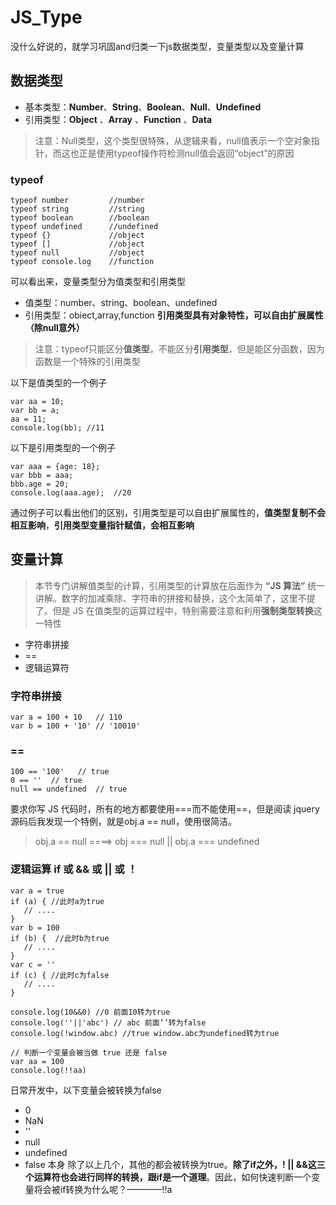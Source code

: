 # JS_Type
没什么好说的，就学习巩固and归类一下js数据类型，变量类型以及变量计算

## 数据类型
- 基本类型：__Number__、__String__、__Boolean__、__Null__、__Undefined__
- 引用类型：__Object__ 、__Array__ 、__Function__ 、__Data__

> 注意：Null类型，这个类型很特殊，从逻辑来看，null值表示一个空对象指针，而这也正是使用typeof操作符检测null值会返回“object”的原因

### typeof
```
typeof number         //number
typeof string         //string 
typeof boolean        //boolean
typeof undefined      //undefined
typeof {}             //object
typeof []             //object
typeof null           //object
typeof console.log    //function

```
可以看出来，变量类型分为值类型和引用类型
* 值类型：number、string、boolean、undefined
* 引用类型：obiect,array,function  **引用类型具有对象特性，可以自由扩展属性（除null意外）**
> 注意：typeof只能区分**值类型**，不能区分**引用类型**，但是能区分函数，因为函数是一个特殊的引用类型


以下是值类型的一个例子
```
var aa = 10;
var bb = a;
aa = 11;
console.log(bb); //11
```
以下是引用类型的一个例子
```
var aaa = {age: 18};
var bbb = aaa;
bbb.age = 20;
console.log(aaa.age);  //20
```
通过例子可以看出他们的区别，引用类型是可以自由扩展属性的，**值类型复制不会相互影响**，**引用类型变量指针赋值，会相互影响**


## 变量计算
> 本节专门讲解值类型的计算，引用类型的计算放在后面作为 **“JS 算法”** 统一讲解。数字的加减乘除、字符串的拼接和替换，这个太简单了，这里不提了。但是 JS 在值类型的运算过程中，特别需要注意和利用**强制类型转换**这一特性
- 字符串拼接
- ==
- 逻辑运算符

### 字符串拼接
```
var a = 100 + 10   // 110
var b = 100 + '10' // '10010'
```

### ==
```
100 == '100'   // true
0 == ''  // true
null == undefined  // true
```
要求你写 JS 代码时，所有的地方都要使用===而不能使用==，但是阅读 jquery 源码后我发现一个特例，就是obj.a == null，使用很简洁。
> obj.a == null ====> obj === null || obj.a === undefined

### 逻辑运算 if 或 && 或 || 或 ！
```
var a = true
if (a) { //此时a为true
   // ....
}
var b = 100
if (b) {  //此时b为true
   // ....
}
var c = ''
if (c) { //此时c为false
   // ....
}

console.log(10&&0) //0 前面10转为true
console.log(''||'abc') // abc 前面‘’转为false
console.log(!window.abc) //true window.abc为undefined转为true

// 判断一个变量会被当做 true 还是 false
var aa = 100
console.log(!!aa)
```

日常开发中，以下变量会被转换为false

- 0
- NaN
- ''
- null
- undefined
- false 本身
除了以上几个，其他的都会被转换为true。**除了if之外，! || &&这三个运算符也会进行同样的转换，跟if是一个道理**。因此，如何快速判断一个变量将会被if转换为什么呢？————!!a

